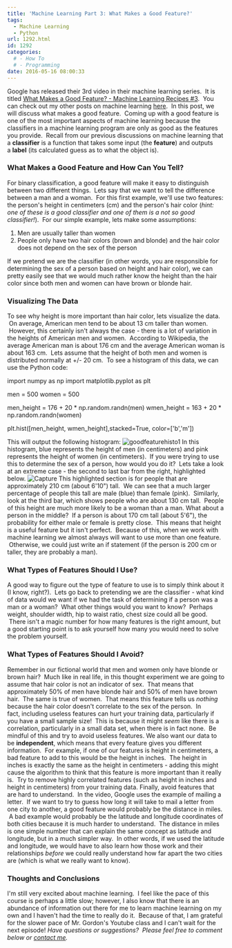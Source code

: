 ```yaml
---
title: 'Machine Learning Part 3: What Makes a Good Feature?'
tags:
  - Machine Learning
  - Python
url: 1292.html
id: 1292
categories:
  # - How To
  # - Programming
date: 2016-05-16 08:00:33
---
```


Google has released their 3rd video in their machine learning series.  It is titled [What Makes a Good Feature? - Machine Learning Recipes #3](https://www.youtube.com/watch?v=N9fDIAflCMY).  You can check out my other posts on machine learning [here](/tag/machine-learning/).  In this post, we will discuss what makes a good feature.  Coming up with a good feature is one of the most important aspects of machine learning because the classifiers in a machine learning program are only as good as the features you provide.  Recall from our previous discussions on machine learning that a **classifier** is a function that takes some input (the **feature**) and outputs a **label** (its calculated guess as to what the object is).

### What Makes a Good Feature and How Can You Tell?

For binary classification, a good feature will make it easy to distinguish between two different things.  Lets say that we want to tell the difference between a man and a woman.  For this first example, we'll use two features: the person's height in centimeters (cm) and the person's hair color (_hint: one of these is a good classifier and one of them is a not so good classifier!_).  For our simple example, lets make some assumptions:

1.  Men are usually taller than women
2.  People only have two hair colors (brown and blonde) and the hair color does not depend on the sex of the person

If we pretend we are the classifier (in other words, you are responsible for determining the sex of a person based on height and hair color), we can pretty easily see that we would much rather know the height than the hair color since both men and women can have brown or blonde hair.

### Visualizing The Data

To see why height is more important than hair color, lets visualize the data.  On average, American men tend to be about 13 cm taller than women.  However, this certainly isn't always the case - there is a lot of variation in the heights of American men and women.  According to Wikipedia, the average American man is about 176 cm and the average American woman is about 163 cm.  Lets assume that the height of both men and women is distributed normally at +/- 20 cm.  To see a histogram of this data, we can use the Python code:

import numpy as np
import matplotlib.pyplot as plt

men = 500
women = 500

men_height = 176 + 20 * np.random.randn(men)
wmen_height = 163 + 20 * np.random.randn(women)

plt.hist(\[men\_height, wmen\_height\],stacked=True, color=\['b','m'\])

This will output the following histogram: ![goodfeaturehisto1](/wp-content/uploads/2016/05/goodfeaturehisto1.png) In this histogram, blue represents the height of men (in centimeters) and pink represents the height of women (in centimeters).  If you were trying to use this to determine the sex of a person, how would you do it?  Lets take a look at an extreme case - the second to last bar from the right, highlighted below. ![Capture](/wp-content/uploads/2016/05/Capture.jpg) This highlighted section is for people that are approximately 210 cm (about 6'10") tall.  We can see that a much larger percentage of people this tall are male (blue) than female (pink).  Similarly, look at the third bar, which shows people who are about 130 cm tall.  People of this height are much more likely to be a woman than a man. What about a person in the middle?  If a person is about 170 cm tall (about 5'6"), the probability for either male or female is pretty close.  This means that height is a useful feature but it isn't perfect.  Because of this, when we work with machine learning we almost always will want to use more than one feature.  Otherwise, we could just write an if statement (if the person is 200 cm or taller, they are probably a man).

### What Types of Features Should I Use?

A good way to figure out the type of feature to use is to simply think about it (I know, right?).  Lets go back to pretending we are the classifier - what kind of data would we want if we had the task of determining if a person was a man or a woman?  What other things would you want to know?  Perhaps weight, shoulder width, hip to waist ratio, chest size could all be good.  There isn't a magic number for how many features is the right amount, but a good starting point is to ask yourself how many you would need to solve the problem yourself.

### What Types of Features Should I Avoid?

Remember in our fictional world that men and women only have blonde or brown hair?  Much like in real life, in this thought experiment we are going to assume that hair color is not an indicator of sex.  That means that approximately 50% of men have blonde hair and 50% of men have brown hair.  The same is true of women.  That means this feature tells us _nothing_ because the hair color doesn't correlate to the sex of the person.  In fact, including useless features can hurt your training data, particularly if you have a small sample size!  This is because it might _seem_ like there is a correlation, particularly in a small data set, when there is in fact none.  Be mindful of this and try to avoid useless features. We also want our data to be **independent**, which means that every feature gives you different information.  For example, if one of our features is height in centimeters, a bad feature to add to this would be the height in inches.  The height in inches is exactly the same as the height in centimeters - adding this might cause the algorithm to think that this feature is more important than it really is.  Try to remove highly correlated features (such as height in inches and height in centimeters) from your training data. Finally, avoid features that are hard to understand.  In the video, Google uses the example of mailing a letter.  If we want to try to guess how long it will take to mail a letter from one city to another, a good feature would probably be the distance in miles.  A bad example would probably be the latitude and longitude coordinates of both cities because it is much harder to understand.  The distance in miles is one simple number that can explain the same concept as latitude and longitude, but in a much simpler way.  In other words, if we used the latitude and longitude, we would have to also learn how those work and their relationships _before_ we could really understand how far apart the two cities are (which is what we really want to know).

### Thoughts and Conclusions

I'm still very excited about machine learning.  I feel like the pace of this course is perhaps a little slow; however, I also know that there is an abundance of information out there for me to learn machine learning on my own and I haven't had the time to really do it.  Because of that, I am grateful for the slower pace of Mr. Gordon's Youtube class and I can't wait for the next episode! _Have questions or suggestions?  Please feel free to comment below or [contact me](/contact/)._